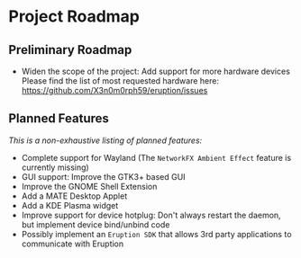 # Project Roadmap

## Preliminary Roadmap

* Widen the scope of the project: Add support for more hardware devices 
  Please find the list of most requested hardware here: https://github.com/X3n0m0rph59/eruption/issues

## Planned Features

_This is a non-exhaustive listing of planned features:_

* Complete support for Wayland (The `NetworkFX Ambient Effect` feature is currently missing)
* GUI support: Improve the GTK3+ based GUI
* Improve the GNOME Shell Extension
* Add a MATE Desktop Applet
* Add a KDE Plasma widget
* Improve support for device hotplug: Don't always restart the daemon, but implement device bind/unbind code
* Possibly implement an `Eruption SDK` that allows 3rd party applications to communicate with Eruption
